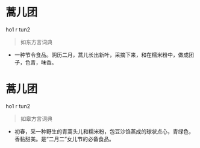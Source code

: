 # 蒿儿团
ho1 r tun2
> 如东方言词典
- 一种节令食品。阴历二月，蒿儿长出新叶，采摘下来，和在糯米粉中，做成团子，色青，味香。

# 蒿儿团
ho1 r tun2
> 如皋方言词典
- 初春，采一种野生的青蒿头儿和糯米粉，包豆沙馅蒸成的球状点心，青绿色，香黏甜美。是“二月二”女儿节的必备食品。
